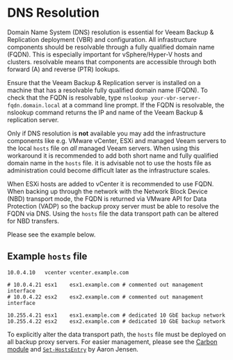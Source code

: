# DNS Resolution

Domain Name System (DNS) resolution is essential for Veeam Backup & Replication deployment (VBR)
and configuration. All infrastructure components should be resolvable through a fully qualified domain name (FQDN). This is especially important for vSphere/Hyper-V hosts and clusters. resolvable means that components are accessible through both forward (A) and reverse (PTR) lookups.

Ensure that the Veeam Backup & Replication server is installed on a machine that has a resolvable fully qualified domain name (FQDN). To check that the FQDN is resolvable, type `nslookup your-vbr-server-fqdn.domain.local` at a command line prompt. If the FQDN is resolvable, the nslookup command returns the IP and name of the Veeam Backup & replication server.

Only if DNS resolution is __not__ available you may add the infrastructure components like e.g. VMware vCenter, ESXi and managed Veeam servers to the local `hosts` file on _all_ managed Veeam servers. When using this workaround it is recommended to add both short name and fully qualified domain name in the `hosts` file. it is advisable not to use the hosts file as administration could become difficult later as the infrastructure scales.

When ESXi hosts are added to vCenter it is recommended to use FQDN. When backing up through the network with the Network Block Device (NBD) transport mode, the FQDN is returned via VMware API for Data Protection (VADP) so the backup proxy server must be able to resolve the FQDN via DNS. Using the `hosts` file the data transport path can be altered for NBD transfers.

Please see the example below.

## Example `hosts` file

	10.0.4.10	vcenter	vcenter.example.com

	# 10.0.4.21	esx1	esx1.example.com # commented out management interface
	# 10.0.4.22	esx2	esx2.example.com # commented out management interface

	10.255.4.21	esx1	esx1.example.com # dedicated 10 GbE backup network
	10.255.4.22	esx2	esx2.example.com # dedicated 10 GbE backup network

To explicitly alter the data transport path, the `hosts` file must be deployed on all backup proxy servers. For easier management, please see the [Carbon module](http://get-carbon.org) and [`Set-HostsEntry`](http://get-carbon.org/Set-HostsEntry.html) by Aaron Jensen.
